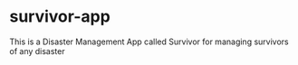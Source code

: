 # survivor-app
This is a Disaster Management App called Survivor for managing survivors of any disaster

